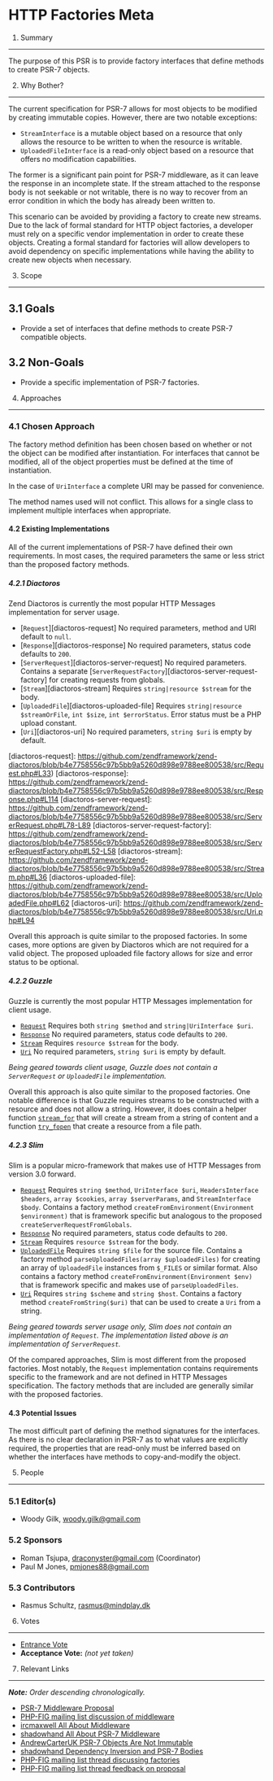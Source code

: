 HTTP Factories Meta
===================

1. Summary
----------

The purpose of this PSR is to provide factory interfaces that define methods to
create PSR-7 objects.

2. Why Bother?
--------------

The current specification for PSR-7 allows for most objects to be modified by
creating immutable copies. However, there are two notable exceptions:

* `StreamInterface` is a mutable object based on a resource that only allows
  the resource to be written to when the resource is writable.
* `UploadedFileInterface` is a read-only object based on a resource that offers
  no modification capabilities.

The former is a significant pain point for PSR-7 middleware, as it can leave
the response in an incomplete state. If the stream attached to the response body
is not seekable or not writable, there is no way to recover from an error
condition in which the body has already been written to.

This scenario can be avoided by providing a factory to create new streams. Due to
the lack of formal standard for HTTP object factories, a developer must rely on
a specific vendor implementation in order to create these objects. Creating a
formal standard for factories will allow developers to avoid dependency on
specific implementations while having the ability to create new objects when
necessary.

3. Scope
--------

## 3.1 Goals

* Provide a set of interfaces that define methods to create PSR-7 compatible objects.

## 3.2 Non-Goals

* Provide a specific implementation of PSR-7 factories.

4. Approaches
-------------

### 4.1 Chosen Approach

The factory method definition has been chosen based on whether or not the object
can be modified after instantiation. For interfaces that cannot be modified, all
of the object properties must be defined at the time of instantiation.

In the case of `UriInterface` a complete URI may be passed for convenience.

The method names used will not conflict. This allows for a single class to
implement multiple interfaces when appropriate.

#### 4.2 Existing Implementations

All of the current implementations of PSR-7 have defined their own requirements.
In most cases, the required parameters the same or less strict than the proposed
factory methods.

##### 4.2.1 Diactoros

Zend Diactoros is currently the most popular HTTP Messages implementation for
server usage.

- [`Request`][diactoros-request] No required parameters, method and URI default to `null`.
- [`Response`][diactoros-response] No required parameters, status code defaults to `200`.
- [`ServerRequest`][diactoros-server-request] No required parameters. Contains a separate
  [`ServerRequestFactory`][diactoros-server-request-factory] for creating requests from globals.
- [`Stream`][diactoros-stream] Requires `string|resource $stream` for the body.
- [`UploadedFile`][diactoros-uploaded-file] Requires `string|resource $streamOrFile`, `int $size`,
  `int $errorStatus`. Error status must be a PHP upload constant.
- [`Uri`][diactoros-uri] No required parameters, `string $uri` is empty by default.

[diactoros-request]: https://github.com/zendframework/zend-diactoros/blob/b4e7758556c97b5bb9a5260d898e9788ee800538/src/Request.php#L33)
[diactoros-response]: https://github.com/zendframework/zend-diactoros/blob/b4e7758556c97b5bb9a5260d898e9788ee800538/src/Response.php#L114
[diactoros-server-request]: https://github.com/zendframework/zend-diactoros/blob/b4e7758556c97b5bb9a5260d898e9788ee800538/src/ServerRequest.php#L78-L89
[diactoros-server-request-factory]: https://github.com/zendframework/zend-diactoros/blob/b4e7758556c97b5bb9a5260d898e9788ee800538/src/ServerRequestFactory.php#L52-L58
[diactoros-stream]: https://github.com/zendframework/zend-diactoros/blob/b4e7758556c97b5bb9a5260d898e9788ee800538/src/Stream.php#L36
[diactoros-uploaded-file]: https://github.com/zendframework/zend-diactoros/blob/b4e7758556c97b5bb9a5260d898e9788ee800538/src/UploadedFile.php#L62
[diactoros-uri]: https://github.com/zendframework/zend-diactoros/blob/b4e7758556c97b5bb9a5260d898e9788ee800538/src/Uri.php#L94

Overall this approach is quite similar to the proposed factories. In some cases,
more options are given by Diactoros which are not required for a valid object.
The proposed uploaded file factory allows for size and error status to be optional.

##### 4.2.2 Guzzle

Guzzle is currently the most popular HTTP Messages implementation for client usage.

- [`Request`][guzzle-request] Requires both `string $method` and `string|UriInterface $uri`.
- [`Response`][guzzle-response] No required parameters, status code defaults to `200`.
- [`Stream`][guzzle-stream] Requires `resource $stream` for the body.
- [`Uri`][guzzle-uri] No required parameters, `string $uri` is empty by default.

_Being geared towards client usage, Guzzle does not contain a `ServerRequest` or
`UploadedFile` implementation._

[guzzle-request]: https://github.com/guzzle/psr7/blob/58828615f7bb87013ce6365e9b1baa08580c7fc8/src/Request.php#L32-L38
[guzzle-response]: https://github.com/guzzle/psr7/blob/58828615f7bb87013ce6365e9b1baa08580c7fc8/src/Response.php#L88-L94
[guzzle-stream]: https://github.com/guzzle/psr7/blob/58828615f7bb87013ce6365e9b1baa08580c7fc8/src/Stream.php#L51
[guzzle-uri]: https://github.com/guzzle/psr7/blob/58828615f7bb87013ce6365e9b1baa08580c7fc8/src/Uri.php#L48

Overall this approach is also quite similar to the proposed factories. One notable
difference is that Guzzle requires streams to be constructed with a resource and
does not allow a string. However, it does contain a helper function [`stream_for`][guzzle-stream-for]
that will create a stream from a string of content and a function [`try_fopen`][guzzle-try-fopen]
that create a resource from a file path.

[guzzle-stream-for]: https://github.com/guzzle/psr7/blob/58828615f7bb87013ce6365e9b1baa08580c7fc8/src/functions.php#L78
[guzzle-try-fopen]: https://github.com/guzzle/psr7/blob/58828615f7bb87013ce6365e9b1baa08580c7fc8/src/functions.php#L295

##### 4.2.3 Slim

Slim is a popular micro-framework that makes use of HTTP Messages from version
3.0 forward.

- [`Request`][slim-request] Requires `string $method`, `UriInterface $uri`,
  `HeadersInterface $headers`, `array $cookies`, `array $serverParams`, and
  `StreamInterface $body`. Contains a factory method `createFromEnvironment(Environment $environment)`
  that is framework specific but analogous to the proposed `createServerRequestFromGlobals`.
- [`Response`][slim-response] No required parameters, status code defaults to `200`.
- [`Stream`][slim-stream] Requires `resource $stream` for the body.
- [`UploadedFile`][slim-uploaded-file] Requires `string $file` for the source file.
  Contains a factory method `parseUploadedFiles(array $uploadedFiles)` for creating
  an array of `UploadedFile` instances from `$_FILES` or similar format. Also contains
  a factory method `createFromEnvironment(Environment $env)` that is framework specific
  and makes use of `parseUploadedFiles`.
- [`Uri`][slim-uri] Requires `string $scheme` and `string $host`. Contains a factory
  method `createFromString($uri)` that can be used to create a `Uri` from a string.

_Being geared towards server usage only, Slim does not contain an implementation
of `Request`. The implementation listed above is an implementation of `ServerRequest`._

[slim-request]: https://github.com/slimphp/Slim/blob/30cfe3c07dac28ec1129c0577e64b90ba11a54c4/Slim/Http/Request.php#L170-L178
[slim-response]: https://github.com/slimphp/Slim/blob/30cfe3c07dac28ec1129c0577e64b90ba11a54c4/Slim/Http/Response.php#L123
[slim-stream]: https://github.com/slimphp/Slim/blob/30cfe3c07dac28ec1129c0577e64b90ba11a54c4/Slim/Http/Stream.php#L96
[slim-uploaded-file]: https://github.com/slimphp/Slim/blob/30cfe3c07dac28ec1129c0577e64b90ba11a54c4/Slim/Http/UploadedFile.php#L151
[slim-uri]: https://github.com/slimphp/Slim/blob/30cfe3c07dac28ec1129c0577e64b90ba11a54c4/Slim/Http/Uri.php#L112-L121

Of the compared approaches, Slim is most different from the proposed factories.
Most notably, the `Request` implementation contains requirements specific
to the framework and are not defined in HTTP Messages specification. The factory
methods that are included are generally similar with the proposed factories.

#### 4.3 Potential Issues

The most difficult part of defining the method signatures for the interfaces.
As there is no clear declaration in PSR-7 as to what values are explicitly
required, the properties that are read-only must be inferred based on whether
the interfaces have methods to copy-and-modify the object.

5. People
---------

### 5.1 Editor(s)

* Woody Gilk, <woody.gilk@gmail.com>

### 5.2 Sponsors

* Roman Tsjupa, <draconyster@gmail.com> (Coordinator)
* Paul M Jones, <pmjones88@gmail.com>

### 5.3 Contributors

* Rasmus Schultz, <rasmus@mindplay.dk>

6. Votes
--------

* [Entrance Vote](https://groups.google.com/forum/#!topic/php-fig/6rZPZ8VglIM)
* **Acceptance Vote:** _(not yet taken)_

7. Relevant Links
-----------------

_**Note:** Order descending chronologically._

* [PSR-7 Middleware Proposal](https://github.com/php-fig/fig-standards/pull/755)
* [PHP-FIG mailing list discussion of middleware](https://groups.google.com/forum/#!topic/php-fig/vTtGxdIuBX8)
* [ircmaxwell All About Middleware](http://blog.ircmaxell.com/2016/05/all-about-middleware.html)
* [shadowhand All About PSR-7 Middleware](http://shadowhand.me/all-about-psr-7-middleware/)
* [AndrewCarterUK PSR-7 Objects Are Not Immutable](http://andrewcarteruk.github.io/programming/2016/05/22/psr-7-is-not-immutable.html)
* [shadowhand Dependency Inversion and PSR-7 Bodies](http://shadowhand.me/dependency-inversion-and-psr-7-bodies/)
* [PHP-FIG mailing list thread discussing factories](https://groups.google.com/d/msg/php-fig/G5pgQfQ9fpA/UWeM1gm1CwAJ)
* [PHP-FIG mailing list thread feedback on proposal](https://groups.google.com/d/msg/php-fig/piRtB2Z-AZs/8UIwY1RtDgAJ)
